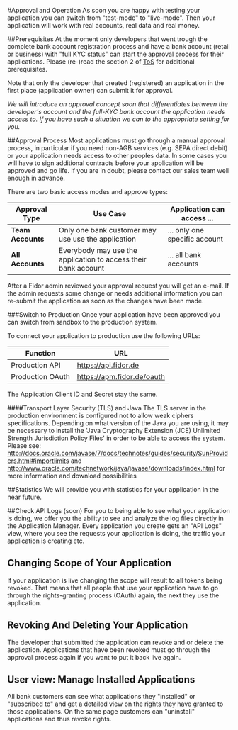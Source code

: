 #Approval and Operation
As soon you are happy with testing your application you can switch from "test-mode" to "live-mode". Then your application will work with real accounts, real data and real money.

##Prerequisites
At the moment only developers that went trough the complete bank account registration process and have a bank account (retail or business) with "full KYC status" can start the approval process for their applications. Please (re-)read the section 2 of [ToS](https://apm.fidor.de/developer/terms_of_services/current) for additional prerequisites.

Note that only the developer that created (registered) an application in the first place (application owner) can submit it for approval.

*We will introduce an approval concept soon that differentiates between the developer's account and the full-KYC bank account the application needs access to. If you have such a situation we can to the appropriate setting for you.*

##Approval Process
Most applications must go through a manual approval process, in particular if you need non-AGB services (e.g. SEPA direct debit) or your application needs access to other peoples data. In some cases you will have to sign additional contracts before your application will be approved and go life. If you are in doubt, please contact our sales team well enough in advance.

There are two basic access modes and approve types:

Approval Type | Use Case | Application can access ...
------- | ---- | ---
**Team Accounts** | Only one bank customer may use use the application | ... only one specific account
**All Accounts** | Everybody may use the application to access their bank account | ... all bank accounts

After a Fidor admin reviewed your approval request you will get an e-mail. If the admin requests some change or needs additional information you can re-submit the application as soon as the changes have been made.

###Switch to Production
Once your application have been approved you can switch from sandbox to the production system.

To connect your application to production use the following URLs:

Function | URL
---- | ----
Production API | https://api.fidor.de
Production OAuth | https://apm.fidor.de/oauth

The Application Client ID and Secret stay the same.

####Transport Layer Security (TLS) and Java
The TLS server in the production environment is configured not to allow weak ciphers specifications. Depending on what version of the Java you are using, it may be necessary to install the 'Java Cryptography Extension (JCE) Unlimited Strength Jurisdiction Policy Files' in order to be able to access the system. Please see: http://docs.oracle.com/javase/7/docs/technotes/guides/security/SunProviders.html#importlimits and http://www.oracle.com/technetwork/java/javase/downloads/index.html for more information and download possibilities

##Statistics
We will provide you with statistics for your application in the near future.

##Check API Logs (soon)
For you to being able to see what your application is doing, we offer you the ability to see and analyze the log files directly in the Application Manager. Every application you create gets an "API Logs" view, where you see the requests your application is doing, the traffic your application is creating etc.

## Changing Scope of Your Application
If your application is live changing the scope will result to all tokens being revoked. That means that all people that use your application have to go through the rights-granting process (OAuth) again, the next they use the application.

## Revoking And Deleting Your Application
The developer that submitted the application can revoke and or delete the application. Applications that have been revoked must go through the approval process again if you want to put it back live again.

## User view: Manage Installed Applications
All bank customers can see what applications they "installed" or "subscribed to" and get a detailed view on the rights they have granted to those applications. On the same page customers can "uninstall" applications and thus revoke rights.
